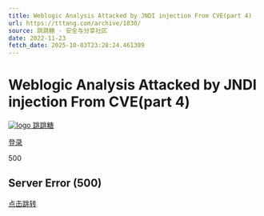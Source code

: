 ```yaml
---
title: Weblogic Analysis Attacked by JNDI injection From CVE(part 4)
url: https://tttang.com/archive/1830/
source: 跳跳糖 - 安全与分享社区
date: 2022-11-23
fetch_date: 2025-10-03T23:28:24.461309
---
```


# Weblogic Analysis Attacked by JNDI injection From CVE(part 4)

[![logo](https://storage.tttang.com/static/images/logo.png) 跳跳糖](/)

[登录](/auth/login/)

500

## Server Error (500)

[点击跳转](/)